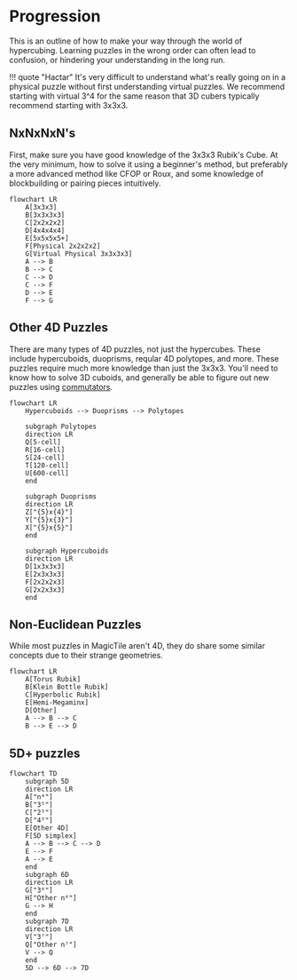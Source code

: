 # Progression

This is an outline of how to make your way through the world of hypercubing. Learning puzzles in the wrong order can often lead to confusion, or hindering your understanding in the long run.

!!! quote "Hactar"
    It's very difficult to understand what's really going on in a physical puzzle without first understanding virtual puzzles. We recommend starting with virtual 3^4 for the same reason that 3D cubers typically recommend starting with 3x3x3.

## NxNxNxN's
First, make sure you have good knowledge of the 3x3x3 Rubik's Cube. At the very minimum, how to solve it using a beginner's method, but preferably a more advanced method like CFOP or Roux, and some knowledge of blockbuilding or pairing pieces intuitively.

```mermaid
flowchart LR
    A[3x3x3]
    B[3x3x3x3]
    C[2x2x2x2]
    D[4x4x4x4]
    E[5x5x5x5+]
    F[Physical 2x2x2x2]
    G[Virtual Physical 3x3x3x3]
    A --> B
    B --> C
    C --> D
    C --> F
    D --> E
    F --> G
```

## Other 4D Puzzles
There are many types of 4D puzzles, not just the hypercubes. These include hypercuboids, duoprisms, reqular 4D polytopes, and more. These puzzles require much more knowledge than just the 3x3x3. You'll need to know how to solve 3D cuboids, and generally be able to figure out new puzzles using [commutators](/techniques/commutators).

```mermaid
flowchart LR
    Hypercuboids --> Duoprisms --> Polytopes

    subgraph Polytopes
    direction LR
    Q[5-cell]
    R[16-cell]
    S[24-cell]
    T[120-cell]
    U[600-cell]
    end

    subgraph Duoprisms
    direction LR
    Z["{5}x{4}"]
    Y["{5}x{3}"]
    X["{5}x{5}"]
    end

    subgraph Hypercuboids
    direction LR
    D[1x3x3x3]
    E[2x3x3x3]
    F[2x2x2x3]
    G[2x2x3x3]
    end
```

## Non-Euclidean Puzzles
While most puzzles in MagicTile aren't 4D, they do share some similar concepts due to their strange geometries.

```mermaid
flowchart LR
    A[Torus Rubik]
    B[Klein Bottle Rubik]
    C[Hyperbolic Rubik]
    E[Hemi-Megaminx]
    D[Other]
    A --> B --> C
    B --> E --> D
```

## 5D+ puzzles

```mermaid
flowchart TD
    subgraph 5D
    direction LR
    A["n⁴"]
    B["3⁵"]
    C["2⁵"]
    D["4⁵"]
    E[Other 4D]
    F[5D simplex]
    A --> B --> C --> D
    E --> F
    A --> E
    end
    subgraph 6D
    direction LR
    G["3⁶"]
    H["Other n⁶"]
    G --> H
    end
    subgraph 7D
    direction LR
    V["3⁷"]
    Q["Other n⁷"]
    V --> Q
    end
    5D --> 6D --> 7D
```
